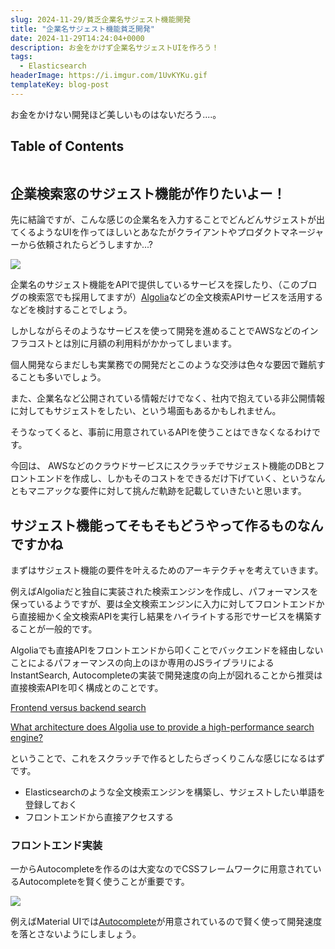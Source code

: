 ```yaml
---
slug: 2024-11-29/貧乏企業名サジェスト機能開発
title: "企業名サジェスト機能貧乏開発"
date: 2024-11-29T14:24:04+0000
description: お金をかけず企業名サジェストUIを作ろう！
tags:
  - Elasticsearch
headerImage: https://i.imgur.com/1UvKYKu.gif
templateKey: blog-post
---
```


お金をかけない開発ほど美しいものはないだろう....。

## Table of Contents

```toc

```

## 企業検索窓のサジェスト機能が作りたいよー！

先に結論ですが、こんな感じの企業名を入力することでどんどんサジェストが出てくるようなUIを作ってほしいとあなたがクライアントやプロダクトマネージャーから依頼されたらどうしますか...?

![](https://i.imgur.com/1UvKYKu.gif)

企業名のサジェスト機能をAPIで提供しているサービスを探したり、（このブログの検索窓でも採用してますが）[Algolia](https://www.algolia.com/)などの全文検索APIサービスを活用するなどを検討することでしょう。

しかしながらそのようなサービスを使って開発を進めることでAWSなどのインフラコストとは別に月額の利用料がかかってしまいます。

個人開発ならまだしも実業務での開発だとこのような交渉は色々な要因で難航することも多いでしょう。

また、企業名など公開されている情報だけでなく、社内で抱えている非公開情報に対してもサジェストをしたい、という場面もあるかもしれません。

そうなってくると、事前に用意されているAPIを使うことはできなくなるわけです。

今回は、 AWSなどのクラウドサービスにスクラッチでサジェスト機能のDBとフロントエンドを作成し、しかもそのコストをできるだけ下げていく、というなんともマニアックな要件に対して挑んだ軌跡を記載していきたいと思います。

## サジェスト機能ってそもそもどうやって作るものなんですかね

まずはサジェスト機能の要件を叶えるためのアーキテクチャを考えていきます。

例えばAlgoliaだと独自に実装された検索エンジンを作成し、パフォーマンスを保っているようですが、要は全文検索エンジンに入力に対してフロントエンドから直接細かく全文検索APIを実行し結果をハイライトする形でサービスを構築することが一般的です。

Algoliaでも直接APIをフロントエンドから叩くことでバックエンドを経由しないことによるパフォーマンスの向上のほか専用のJSライブラリによるInstantSearch, Autocompleteの実装で開発速度の向上が図れることから推奨は直接検索APIを叩く構成とのことです。

[Frontend versus backend search](https://www.algolia.com/doc/guides/building-search-ui/going-further/backend-search/js/)

[What architecture does Algolia use to provide a high-performance search engine?](https://support.algolia.com/hc/en-us/articles/4406975268497-What-architecture-does-Algolia-use-to-provide-a-high-performance-search-engine)

ということで、これをスクラッチで作るとしたらざっくりこんな感じになるはずです。

- Elasticsearchのような全文検索エンジンを構築し、サジェストしたい単語を登録しておく
- フロントエンドから直接アクセスする

### フロントエンド実装

一からAutocompleteを作るのは大変なのでCSSフレームワークに用意されているAutocompleteを賢く使うことが重要です。

![](https://i.imgur.com/8ltqQNY.png)

例えばMaterial UIでは[Autocomplete](https://mui.com/material-ui/react-autocomplete/)が用意されているので賢く使って開発速度を落とさないようにしましょう。





